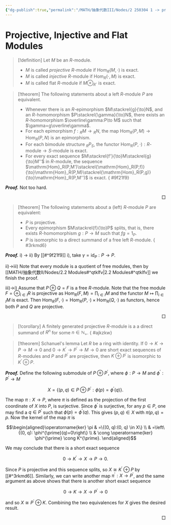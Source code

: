 ```yaml
---
{"dg-publish":true,"permalink":"/MATH/抽象代数III/Nodes/2 250304 1 -> projective module/","dgPassFrontmatter":true}
---
```


# Projective, Injective and Flat Modules

> [!definition]
> Let $M$ be an $R$-module. 
> - $M$ is called *projective* $R$-module if $\mathrm{Hom}_R(M,\cdot)$ is exact.
> - $M$ is called *injective* $R$-module if $\mathrm{Hom}_R(\cdot, M)$ is exact.
> - $M$ is called flat $R$-module if $M\otimes_R\cdot$ is exact.


> [!theorem]
> The following statements about a left $R$-module $P$ are equivalent.
> - Whenever there is an $R$-epimorphism $M\stackrel{g}{\to}N$, and an $R$-homomorphism $P\stackrel{\gamma}{\to}N$, there exists an $R$-homomorphism $\overline\gamma:P\to M$ such that $\gamma=g\overline\gamma$.
> - For each epimorphism $f:{_R}M\to{}_RN$, the map $\mathrm{Hom}_R(P,M)\to\mathrm{Hom}_R(P,N)$ is an epimorphism.
> - For each bimodule structure ${}_RP_S$, the functor $\mathrm{Hom}_R(P,\cdot):R\mbox{-module}\to S\mbox{-module}$ is exact.
> - For every exact sequence $M\stackrel{f'}{\to}M\stackrel{g}{\to}M''$ in $R$-module, the sequence $\mathrm{Hom}_R(P,M')\stackrel{\mathrm{Hom}_R(P,f)}{\to}\mathrm{Hom}_R(P,M)\stackrel{\mathrm{Hom}_R(P,g)}{\to}\mathrm{Hom}_R(P,M'')$ is exact. 
{ #9f21f9}


**_Proof._**
Not too hard.
<p align="right">□</p>


> [!theorem]
> The following statements about a (left) $R$-module $P$ are equivalent:
> - $P$ is projective.
> - Every epimorphism $M\stackrel{f}{\to}P$ splits, that is, there exists $R$-homomorphism $g:P\to M$ such that $fg=1_P$.
> - $P$ is isomorphic to a direct summand of a free left $R$-module.
{ #3rkmd6}


**_Proof._**
i) -> ii) By [[#^9f21f9]] i), take $\gamma=\mathrm{id}_P:P\to P$. 

ii)->iii) Note that every module is a quotient of free modules, then by [[MATH/抽象代数II/Nodes/2.2 Modules#^qtklfv\|2.2 Modules#^qtklfv]] we finish the proof.

iii)->i) Assume that $P\oplus Q=F$ is a free $R$-module. Note that the free module $F=\oplus_{i\in I}R$ is projective as $\mathrm{Hom}_R(F,M)=\prod_{i\in I}M$ and the functor $M\mapsto\prod_{i\in I}M$ is exact. Then $\mathrm{Hom}_R(F,\cdot)=\mathrm{Hom}_R(P,\cdot)\times\mathrm{Hom}_R(Q,\cdot)$ as functors, hence both $P$ and $Q$ are projective.
<p align="right">□</p>

> [!corollary]
> A finitely generated projective $R$-module is a a direct summand of $R^n$ for some $n\in \mathbb{N}_+$. 
{ #ajkzkw}



> [!theorem] Schanuel's lemma
> Let $R$ be a ring with identity. If $0 \rightarrow K \rightarrow P \rightarrow M \rightarrow 0$ and $0 \rightarrow K^{\prime} \rightarrow P^{\prime} \rightarrow M \rightarrow 0$ are short exact sequences of $R$-modules and $P$ and $P^{\prime}$ are projective, then $K \oplus P^{\prime}$ is isomorphic to $K^{\prime} \oplus P$.

**_Proof._**
Define the following submodule of $P \oplus P^{\prime}$, where $\phi: P \rightarrow M$ and $\phi^{\prime}: P^{\prime} \rightarrow M$ 

$$X=\left\{(p, q) \in P \oplus P^{\prime}: \phi(p)=\phi^{\prime}(q)\right\}.$$

The map $\pi: X \rightarrow P$, where $\pi$ is defined as the projection of the first coordinate of $X$ into $P$, is surjective. Since $\phi^{\prime}$ is surjective, for any $p \in P$, one may find a $q \in P^{\prime}$ such that $\phi(p)=\phi^{\prime}(q)$. This gives $(p, q) \in X$ with $\pi(p, q)=p$. Now the kernel of the map $\pi$ is

$$\begin{aligned}\operatorname{ker} \pi & =\{(0, q):(0, q) \in X\} \\
& =\left\{(0, q): \phi^{\prime}(q)=0\right\} \\
& \cong \operatorname{ker} \phi^{\prime} \cong K^{\prime}.
\end{aligned}$$

We may conclude that there is a short exact sequence

$$0 \rightarrow K^{\prime} \rightarrow X \rightarrow P \rightarrow 0.$$

Since $P$ is projective and this sequence splits, so $X \cong K^{\prime} \oplus P$ by [[#^3rkmd6]]. Similarly, we can write another map $\pi^{\prime}: X \rightarrow P^{\prime}$, and the same argument as above shows that there is another short exact sequence

$$
0 \rightarrow K \rightarrow X \rightarrow P^{\prime} \rightarrow 0
$$

and so $X \cong P^{\prime} \oplus K$. Combining the two equivalences for $X$ gives the desired result.
<p align="right">□</p>
